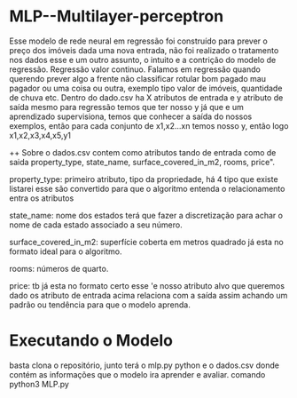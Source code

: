# MLP--Multilayer-perceptron
Esse modelo de rede neural em regressão foi construído para prever o preço dos imóveis dada uma nova entrada, não foi realizado 
o tratamento nos dados esse e um outro assunto, o intuito e a contrição do modelo de regressão. Regressão valor continuo.
Falamos em regressão quando querendo prever algo a frente não classificar rotular bom pagado mau pagador ou uma coisa ou outra, exemplo tipo valor de imóveis, 
quantidade de chuva etc. Dentro do dado.csv ha X atributos de entrada e y atributo de saída mesmo para regressão temos que ter nosso y 
já que e um aprendizado supervisiona, temos que conhecer a saída do nossos exemplos, então para cada conjunto de  x1,x2...xn temos nosso y, então
logo x1,x2,x3,x4,x5,y1

++ Sobre o dados.csv contem como atributos tando de entrada como de saida 
property_type, state_name, surface_covered_in_m2, rooms, price".

property_type: primeiro atributo, tipo da propriedade, há 4 tipo que existe listarei esse 
são convertido para que o algoritmo entenda o relacionamento entra os atributos

state_name: nome dos estados terá que fazer a discretização para achar o nome de cada estado associado a seu número.

surface_covered_in_m2: superfície coberta em metros quadrado já esta no formato ideal para o algoritmo.

rooms: números de quarto.

price: tb já esta no formato certo esse 'e nosso atributo alvo que queremos dado os atributo de entrada acima relaciona com a saída assim 
achando um padrão ou tendência para que o modelo aprenda.

# Executando o Modelo
basta clona o repositório, junto terá o mlp.py python e o dados.csv donde contém as informações que o modelo ira aprender e avaliar.
comando python3 MLP.py
